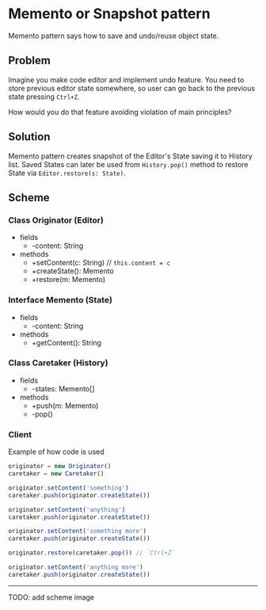 # Memento or Snapshot pattern

Memento pattern says how to save and undo/reuse object state.

## Problem

Imagine you make code editor and implement undo feature. You need to store previous editor state somewhere, so user can go back to the previous state pressing `Ctrl+Z`.

How would you do that feature avoiding violation of main principles?

## Solution

Memento pattern creates snapshot of the Editor's State saving it to History list. Saved States can later be used from `History.pop()` method to restore State via `Editor.restore(s: State)`.

## Scheme

### Class Originator (Editor)

- fields
  - -content: String
- methods
  - +setContent(c: String) // `this.content = c`
  - +createState(): Memento
  - +restore(m: Memento)

### Interface Memento (State)

- fields
  - -content: String
- methods
  - +getContent(): String

### Class Caretaker (History)

- fields
  - -states: Memento[]
- methods
  - +push(m: Memento)
  - -pop()

### Client

Example of how code is used

```javaScript
originator = new Originator()
caretaker = new Caretaker()

originator.setContent('something')
caretaker.push(originator.createState())

originator.setContent('anything')
caretaker.push(originator.createState())

originator.setContent('something more')
caretaker.push(originator.createState())

originator.restore(caretaker.pop()) // `Ctrl+Z`

originator.setContent('anything more')
caretaker.push(originator.createState())
```

---

TODO: add scheme image
